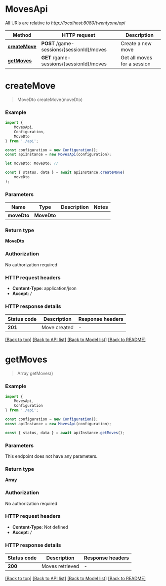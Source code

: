 # MovesApi

All URIs are relative to *http://localhost:8080/twentyone/api*

|Method | HTTP request | Description|
|------------- | ------------- | -------------|
|[**createMove**](#createmove) | **POST** /game-sessions/{sessionId}/moves | Create a new move|
|[**getMoves**](#getmoves) | **GET** /game-sessions/{sessionId}/moves | Get all moves for a session|

# **createMove**
> MoveDto createMove(moveDto)


### Example

```typescript
import {
    MovesApi,
    Configuration,
    MoveDto
} from './api';

const configuration = new Configuration();
const apiInstance = new MovesApi(configuration);

let moveDto: MoveDto; //

const { status, data } = await apiInstance.createMove(
    moveDto
);
```

### Parameters

|Name | Type | Description  | Notes|
|------------- | ------------- | ------------- | -------------|
| **moveDto** | **MoveDto**|  | |


### Return type

**MoveDto**

### Authorization

No authorization required

### HTTP request headers

 - **Content-Type**: application/json
 - **Accept**: */*


### HTTP response details
| Status code | Description | Response headers |
|-------------|-------------|------------------|
|**201** | Move created |  -  |

[[Back to top]](#) [[Back to API list]](../README.md#documentation-for-api-endpoints) [[Back to Model list]](../README.md#documentation-for-models) [[Back to README]](../README.md)

# **getMoves**
> Array<MoveDto> getMoves()


### Example

```typescript
import {
    MovesApi,
    Configuration
} from './api';

const configuration = new Configuration();
const apiInstance = new MovesApi(configuration);

const { status, data } = await apiInstance.getMoves();
```

### Parameters
This endpoint does not have any parameters.


### Return type

**Array<MoveDto>**

### Authorization

No authorization required

### HTTP request headers

 - **Content-Type**: Not defined
 - **Accept**: */*


### HTTP response details
| Status code | Description | Response headers |
|-------------|-------------|------------------|
|**200** | Moves retrieved |  -  |

[[Back to top]](#) [[Back to API list]](../README.md#documentation-for-api-endpoints) [[Back to Model list]](../README.md#documentation-for-models) [[Back to README]](../README.md)

